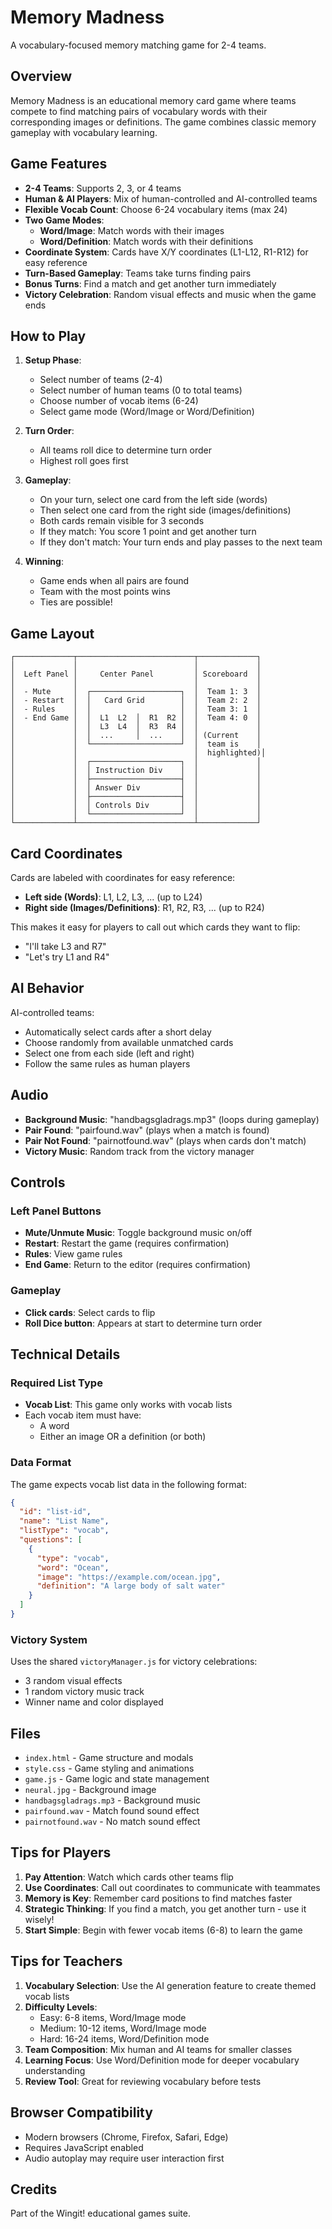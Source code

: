 # Memory Madness

A vocabulary-focused memory matching game for 2-4 teams.

## Overview

Memory Madness is an educational memory card game where teams compete to find matching pairs of vocabulary words with their corresponding images or definitions. The game combines classic memory gameplay with vocabulary learning.

## Game Features

- **2-4 Teams**: Supports 2, 3, or 4 teams
- **Human & AI Players**: Mix of human-controlled and AI-controlled teams
- **Flexible Vocab Count**: Choose 6-24 vocabulary items (max 24)
- **Two Game Modes**:
  - **Word/Image**: Match words with their images
  - **Word/Definition**: Match words with their definitions
- **Coordinate System**: Cards have X/Y coordinates (L1-L12, R1-R12) for easy reference
- **Turn-Based Gameplay**: Teams take turns finding pairs
- **Bonus Turns**: Find a match and get another turn immediately
- **Victory Celebration**: Random visual effects and music when the game ends

## How to Play

1. **Setup Phase**:
   - Select number of teams (2-4)
   - Select number of human teams (0 to total teams)
   - Choose number of vocab items (6-24)
   - Select game mode (Word/Image or Word/Definition)

2. **Turn Order**:
   - All teams roll dice to determine turn order
   - Highest roll goes first

3. **Gameplay**:
   - On your turn, select one card from the left side (words)
   - Then select one card from the right side (images/definitions)
   - Both cards remain visible for 3 seconds
   - If they match: You score 1 point and get another turn
   - If they don't match: Your turn ends and play passes to the next team

4. **Winning**:
   - Game ends when all pairs are found
   - Team with the most points wins
   - Ties are possible!

## Game Layout

```
┌─────────────┬──────────────────────────┬─────────────┐
│             │                          │             │
│  Left Panel │     Center Panel         │ Scoreboard  │
│             │                          │             │
│  - Mute     │  ┌────────────────────┐  │  Team 1: 3  │
│  - Restart  │  │   Card Grid        │  │  Team 2: 2  │
│  - Rules    │  │                    │  │  Team 3: 1  │
│  - End Game │  │  L1  L2  │  R1  R2 │  │  Team 4: 0  │
│             │  │  L3  L4  │  R3  R4 │  │             │
│             │  │  ...     │  ...    │  │ (Current    │
│             │  └────────────────────┘  │  team is    │
│             │                          │  highlighted)│
│             │  ┌────────────────────┐  │             │
│             │  │ Instruction Div    │  │             │
│             │  ├────────────────────┤  │             │
│             │  │ Answer Div         │  │             │
│             │  ├────────────────────┤  │             │
│             │  │ Controls Div       │  │             │
│             │  └────────────────────┘  │             │
└─────────────┴──────────────────────────┴─────────────┘
```

## Card Coordinates

Cards are labeled with coordinates for easy reference:
- **Left side (Words)**: L1, L2, L3, ... (up to L24)
- **Right side (Images/Definitions)**: R1, R2, R3, ... (up to R24)

This makes it easy for players to call out which cards they want to flip:
- "I'll take L3 and R7"
- "Let's try L1 and R4"

## AI Behavior

AI-controlled teams:
- Automatically select cards after a short delay
- Choose randomly from available unmatched cards
- Select one from each side (left and right)
- Follow the same rules as human players

## Audio

- **Background Music**: "handbagsgladrags.mp3" (loops during gameplay)
- **Pair Found**: "pairfound.wav" (plays when a match is found)
- **Pair Not Found**: "pairnotfound.wav" (plays when cards don't match)
- **Victory Music**: Random track from the victory manager

## Controls

### Left Panel Buttons
- **Mute/Unmute Music**: Toggle background music on/off
- **Restart**: Restart the game (requires confirmation)
- **Rules**: View game rules
- **End Game**: Return to the editor (requires confirmation)

### Gameplay
- **Click cards**: Select cards to flip
- **Roll Dice button**: Appears at start to determine turn order

## Technical Details

### Required List Type
- **Vocab List**: This game only works with vocab lists
- Each vocab item must have:
  - A word
  - Either an image OR a definition (or both)

### Data Format
The game expects vocab list data in the following format:
```json
{
  "id": "list-id",
  "name": "List Name",
  "listType": "vocab",
  "questions": [
    {
      "type": "vocab",
      "word": "Ocean",
      "image": "https://example.com/ocean.jpg",
      "definition": "A large body of salt water"
    }
  ]
}
```

### Victory System
Uses the shared `victoryManager.js` for victory celebrations:
- 3 random visual effects
- 1 random victory music track
- Winner name and color displayed

## Files

- `index.html` - Game structure and modals
- `style.css` - Game styling and animations
- `game.js` - Game logic and state management
- `neural.jpg` - Background image
- `handbagsgladrags.mp3` - Background music
- `pairfound.wav` - Match found sound effect
- `pairnotfound.wav` - No match sound effect

## Tips for Players

1. **Pay Attention**: Watch which cards other teams flip
2. **Use Coordinates**: Call out coordinates to communicate with teammates
3. **Memory is Key**: Remember card positions to find matches faster
4. **Strategic Thinking**: If you find a match, you get another turn - use it wisely!
5. **Start Simple**: Begin with fewer vocab items (6-8) to learn the game

## Tips for Teachers

1. **Vocabulary Selection**: Use the AI generation feature to create themed vocab lists
2. **Difficulty Levels**:
   - Easy: 6-8 items, Word/Image mode
   - Medium: 10-12 items, Word/Image mode
   - Hard: 16-24 items, Word/Definition mode
3. **Team Composition**: Mix human and AI teams for smaller classes
4. **Learning Focus**: Use Word/Definition mode for deeper vocabulary understanding
5. **Review Tool**: Great for reviewing vocabulary before tests

## Browser Compatibility

- Modern browsers (Chrome, Firefox, Safari, Edge)
- Requires JavaScript enabled
- Audio autoplay may require user interaction first

## Credits

Part of the Wingit! educational games suite.